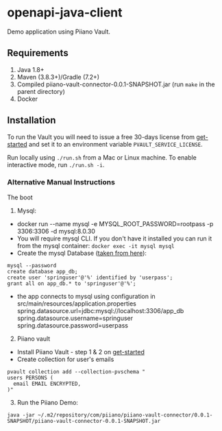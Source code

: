 # openapi-java-client

Demo application using Piiano Vault.

## Requirements

1. Java 1.8+
2. Maven (3.8.3+)/Gradle (7.2+)
3. Compiled piiano-vault-connector-0.0.1-SNAPSHOT.jar (run `make` in the parent directory)
4. Docker

## Installation

To run the Vault you will need to issue a free 30-days license from [get-started](https://piiano.com/docs/guides/get-started) and set it to an environment variable `PVAULT_SERVICE_LICENSE`. 

Run locally using `./run.sh` from a Mac or Linux machine.
To enable interactive mode, run `./run.sh -i`.

### Alternative Manual Instructions

The boot
1. Mysql:
- docker run --name mysql -e MYSQL_ROOT_PASSWORD=rootpass -p 3306:3306  -d  mysql:8.0.30
- You will require mysql CLI. If you don't have it installed you can run it from the mysql container: `docker exec -it mysql mysql`
- Create the mysql Database ([taken from here](https://spring.io/guides/gs/accessing-data-mysql/#initial)):
```
mysql --password
create database app_db;
create user 'springuser'@'%' identified by 'userpass';
grant all on app_db.* to 'springuser'@'%';
```
- the app connects to mysql using configuration in src/main/resources/application.properties
      spring.datasource.url=jdbc:mysql://localhost:3306/app_db
      spring.datasource.username=springuser
      spring.datasource.password=userpass

2. Piiano vault
- Install Piiano Vault - step 1 & 2 on [get-started](https://piiano.com/docs/guides/get-started)
- Create collection for user's emails
```
pvault collection add --collection-pvschema "
users PERSONS (
  email EMAIL ENCRYPTED,
)"
```

3. Run the Piiano Demo:
```
java -jar ~/.m2/repository/com/piiano/piiano-vault-connector/0.0.1-SNAPSHOT/piiano-vault-connector-0.0.1-SNAPSHOT.jar
```
